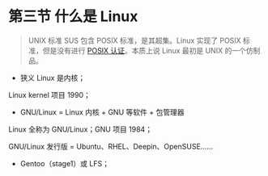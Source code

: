 # 第三节 什么是 Linux

> UNIX 标准 SUS 包含 POSIX 标准，是其超集。Linux 实现了 POSIX 标准，但是没有进行 [POSIX 认证](http://get.posixcertified.ieee.org/)。本质上说 Linux 最初是 UNIX 的一个仿制品。

- 狭义 Linux 是内核；

Linux kernel 项目 1990；

- GNU/Linux = Linux 内核 + GNU 等软件  + 包管理器

Linux 全称为 GNU/Linux；GNU 项目 1984；

GNU/Linux 发行版 = Ubuntu、RHEL、Deepin、OpenSUSE……

- Gentoo（stage1）或 LFS；
